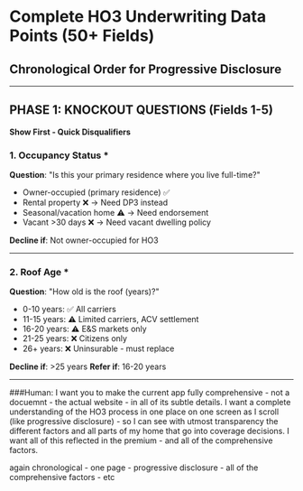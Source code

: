 # Complete HO3 Underwriting Data Points (50+ Fields)
## Chronological Order for Progressive Disclosure

---

## PHASE 1: KNOCKOUT QUESTIONS (Fields 1-5)
**Show First - Quick Disqualifiers**

### 1. Occupancy Status *
**Question**: "Is this your primary residence where you live full-time?"
- Owner-occupied (primary residence) ✅
- Rental property ❌ → Need DP3 instead
- Seasonal/vacation home ⚠️ → Need endorsement  
- Vacant >30 days ❌ → Need vacant dwelling policy

**Decline if**: Not owner-occupied for HO3

---

### 2. Roof Age *
**Question**: "How old is the roof (years)?"
- 0-10 years: ✅ All carriers
- 11-15 years: ⚠️ Limited carriers, ACV settlement
- 16-20 years: ⚠️ E&S markets only
- 21-25 years: ❌ Citizens only
- 26+ years: ❌ Uninsurable - must replace

**Decline if**: >25 years
**Refer if**: 16-20 years

---

###Human: I want you to make the current app fully comprehensive - not a docuemnt - the actual website - in all of its subtle details. I want a complete understanding of the HO3 process in one place on one screen as I scroll (like progressive disclosure) - so I can see with utmost transparency the different factors and all parts of my home that go into coverage decisions. I want all of this reflected in the premium - and all of the comprehensive factors.  

again chronological - one page - progressive disclosure - all of the comprehensive factors - etc
